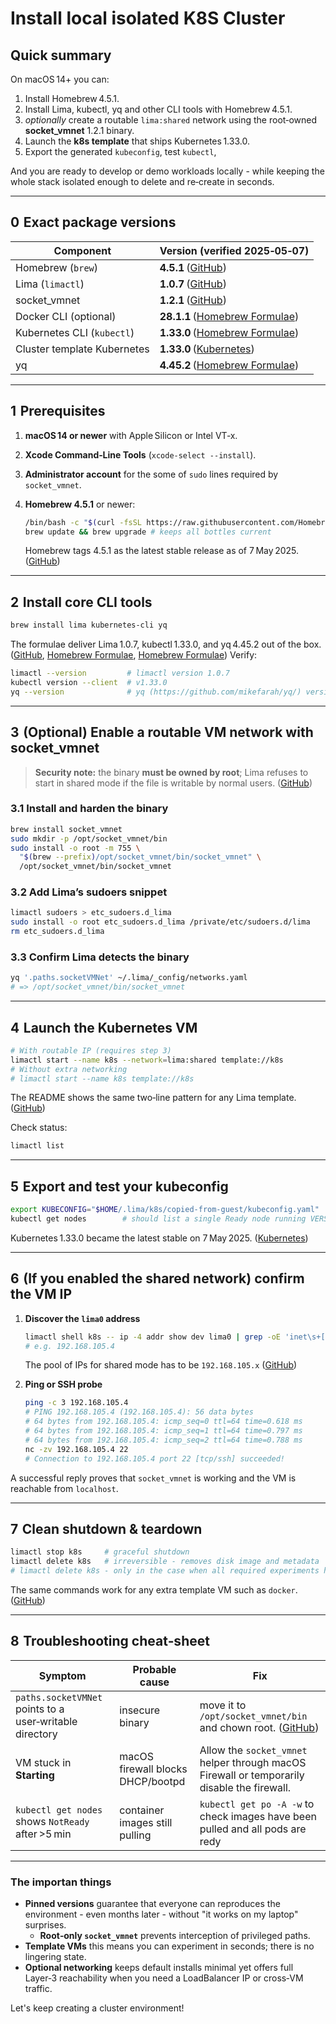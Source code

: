 # Install local isolated K8S Cluster

## Quick summary

On macOS 14+ you can:

1. Install Homebrew 4.5.1.
2. Install Lima, kubectl, yq and other CLI tools with Homebrew 4.5.1.
3. *optionally* create a routable `lima:shared` network using the root‑owned **socket\_vmnet** 1.2.1 binary.
4. Launch the **k8s template** that ships Kubernetes 1.33.0. 
5. Export the generated `kubeconfig`, test `kubectl`,

And you are ready to develop or demo workloads locally - while keeping the whole stack isolated enough to delete and re‑create in seconds.

---

## 0  Exact package versions

| Component                   | Version (verified 2025‑05‑07)       |
| --------------------------- | ----------------------------------- |
| Homebrew (`brew`)           | **4.5.1** ([GitHub][1])             |
| Lima (`limactl`)            | **1.0.7** ([GitHub][2])             |
| socket\_vmnet               | **1.2.1** ([GitHub][7])             |
| Docker CLI (optional)       | **28.1.1** ([Homebrew Formulae][3]) |
| Kubernetes CLI (`kubectl`)  | **1.33.0** ([Homebrew Formulae][4]) |
| Cluster template Kubernetes | **1.33.0** ([Kubernetes][5])        |
| yq                          | **4.45.2** ([Homebrew Formulae][6]) |

---

## 1  Prerequisites

1. **macOS 14 or newer** with Apple Silicon or Intel VT‑x.
2. **Xcode Command‑Line Tools** (`xcode-select --install`).
3. **Administrator account** for the some of `sudo` lines required by `socket_vmnet`.
4. **Homebrew 4.5.1** or newer:

   ```bash
   /bin/bash -c "$(curl -fsSL https://raw.githubusercontent.com/Homebrew/install/HEAD/install.sh)"
   brew update && brew upgrade # keeps all bottles current
   ```

   Homebrew tags 4.5.1 as the latest stable release as of 7 May 2025. ([GitHub][1])

---

## 2  Install core CLI tools

```bash
brew install lima kubernetes-cli yq
```

The formulae deliver Lima 1.0.7, kubectl 1.33.0, and yq 4.45.2 out of the box. ([GitHub][2], [Homebrew Formulae][4], [Homebrew Formulae][6])
Verify:

```bash
limactl --version         # limactl version 1.0.7
kubectl version --client  # v1.33.0
yq --version              # yq (https://github.com/mikefarah/yq/) version 4.45.2
```

---

## 3  (Optional) Enable a routable VM network with socket\_vmnet

> **Security note:** the binary **must be owned by root**; Lima refuses to start in shared mode if the file is writable by normal users. ([GitHub][8])

### 3.1 Install and harden the binary

```bash
brew install socket_vmnet
sudo mkdir -p /opt/socket_vmnet/bin
sudo install -o root -m 755 \
  "$(brew --prefix)/opt/socket_vmnet/bin/socket_vmnet" \
  /opt/socket_vmnet/bin/socket_vmnet
```

### 3.2 Add Lima’s sudoers snippet

```bash
limactl sudoers > etc_sudoers.d_lima
sudo install -o root etc_sudoers.d_lima /private/etc/sudoers.d/lima
rm etc_sudoers.d_lima
```

### 3.3 Confirm Lima detects the binary

```bash
yq '.paths.socketVMNet' ~/.lima/_config/networks.yaml
# => /opt/socket_vmnet/bin/socket_vmnet
```

---

## 4  Launch the Kubernetes VM

```bash
# With routable IP (requires step 3)
limactl start --name k8s --network=lima:shared template://k8s
# Without extra networking
# limactl start --name k8s template://k8s
```

The README shows the same two‑line pattern for any Lima template. ([GitHub][9])

Check status:

```bash
limactl list
```

---

## 5  Export and test your kubeconfig

```bash
export KUBECONFIG="$HOME/.lima/k8s/copied-from-guest/kubeconfig.yaml"
kubectl get nodes        # should list a single Ready node running VERSION is v1.33.0
```

Kubernetes 1.33.0 became the latest stable on 7 May 2025. ([Kubernetes][5])

---

## 6  (If you enabled the shared network) confirm the VM IP

1. **Discover the `lima0` address**

   ```bash
   limactl shell k8s -- ip -4 addr show dev lima0 | grep -oE 'inet\s+[0-9.]+' | awk '{print $2}'
   # e.g. 192.168.105.4
   ```

   The pool of IPs for shared mode has to be `192.168.105.x` ([GitHub][10])

2. **Ping or SSH probe**

   ```bash
   ping -c 3 192.168.105.4
   # PING 192.168.105.4 (192.168.105.4): 56 data bytes
   # 64 bytes from 192.168.105.4: icmp_seq=0 ttl=64 time=0.618 ms
   # 64 bytes from 192.168.105.4: icmp_seq=1 ttl=64 time=0.797 ms
   # 64 bytes from 192.168.105.4: icmp_seq=2 ttl=64 time=0.788 ms
   nc -zv 192.168.105.4 22
   # Connection to 192.168.105.4 port 22 [tcp/ssh] succeeded!
   ```

A successful reply proves that `socket_vmnet` is working and the VM is reachable from `localhost`.

---

## 7  Clean shutdown & teardown

```bash
limactl stop k8s     # graceful shutdown
limactl delete k8s   # irreversible - removes disk image and metadata
# limactl delete k8s - only in the case when all required experiments have been completed
```

The same commands work for any extra template VM such as `docker`. ([GitHub][9])

---

## 8  Troubleshooting cheat‑sheet

| Symptom                                                 | Probable cause                    | Fix                                                                                         |
| ------------------------------------------------------- | --------------------------------- | ------------------------------------------------------------------------------------------- |
| `paths.socketVMNet` points to a user‑writable directory | insecure binary                   | move it to `/opt/socket_vmnet/bin` and chown root. ([GitHub][8])                            |
| VM stuck in **Starting**                                | macOS firewall blocks DHCP/bootpd | Allow the `socket_vmnet` helper through macOS Firewall or temporarily disable the firewall. |
| `kubectl get nodes` shows `NotReady` after >5 min       | container images still pulling    | `kubectl get po -A -w` to check images have been pulled and all pods are redy               |

---

### The importan things

* **Pinned versions** guarantee that everyone can reproduces the environment - even months later - without "it works on my laptop" surprises.
  * **Root‑only `socket_vmnet`** prevents interception of privileged paths.
* **Template VMs** this means you can experiment in seconds; there is no lingering state.
* **Optional networking** keeps default installs minimal yet offers full Layer‑3 reachability when you need a LoadBalancer IP or cross‑VM traffic.

Let's keep creating a cluster environment!

[1]: https://github.com/Homebrew/brew/releases "Releases · Homebrew/brew · GitHub"
[2]: https://github.com/lima-vm/lima/releases "Releases · lima-vm/lima · GitHub"
[3]: https://formulae.brew.sh/formula/docker?utm_source=chatgpt.com "docker - Homebrew Formulae"
[4]: https://formulae.brew.sh/formula/kubernetes-cli "kubernetes-cli  -  Homebrew Formulae"
[5]: https://kubernetes.io/releases/ "Releases | Kubernetes"
[6]: https://formulae.brew.sh/formula/yq?utm_source=chatgpt.com "yq - Homebrew Formulae"
[7]: https://github.com/lima-vm/socket_vmnet/releases "vmnet.framework support for unmodified rootless QEMU v1.2.1"
[8]: https://github.com/lima-vm/socket_vmnet?utm_source=chatgpt.com "lima-vm/socket_vmnet: vmnet.framework support for ... - GitHub"
[9]: https://github.com/lima-vm/lima "GitHub - lima-vm/lima: Linux virtual machines, with a focus on running containers"
[10]: https://github.com/lima-vm/lima/issues/1259?utm_source=chatgpt.com "shared network mode not working on Mac M1 · Issue #1259 · lima ..."
[11]: https://istio.io/latest/news/releases/1.25.x/announcing-1.25.2/?utm_source=chatgpt.com "Announcing Istio 1.25.2"

